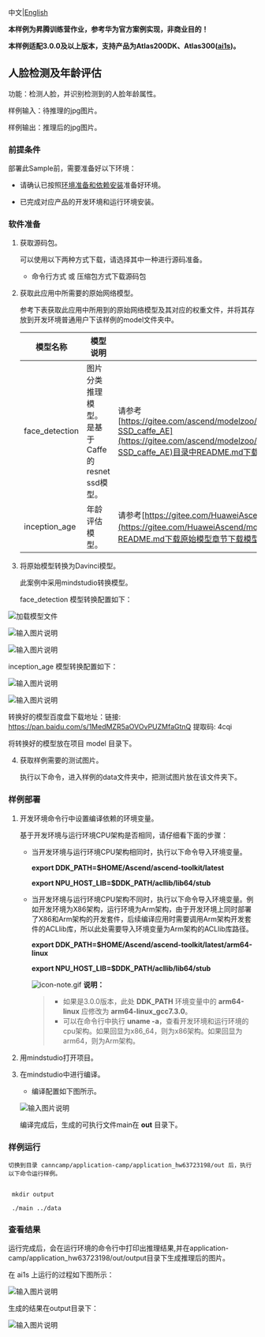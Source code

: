 中文|[English](README.md)

**本样例为昇腾训练营作业，参考华为官方案例实现，非商业目的！**

**本样例适配3.0.0及以上版本，支持产品为Atlas200DK、Atlas300([ai1s](https://support.huaweicloud.com/productdesc-ecs/ecs_01_0047.html#ecs_01_0047__section78423209366))。**



## 人脸检测及年龄评估

功能：检测人脸，并识别检测到的人脸年龄属性。

样例输入：待推理的jpg图片。

样例输出：推理后的jpg图片。

### 前提条件

部署此Sample前，需要准备好以下环境：

- 请确认已按照[环境准备和依赖安装](https://gitee.com/ascend/samples/tree/master/cplusplus/environment)准备好环境。

- 已完成对应产品的开发环境和运行环境安装。

### 软件准备

1. 获取源码包。

   可以使用以下两种方式下载，请选择其中一种进行源码准备。

    - 命令行方式 或 压缩包方式下载源码包

2. 获取此应用中所需要的原始网络模型。

    参考下表获取此应用中所用到的原始网络模型及其对应的权重文件，并将其存放到开发环境普通用户下该样例的model文件夹中。
    
    |  **模型名称**  |  **模型说明**  |  **模型下载路径**  |
    |---|---|---|
    |  face_detection| 图片分类推理模型。是基于Caffe的resnet ssd模型。  |  请参考[https://gitee.com/ascend/modelzoo/tree/master/contrib/TensorFlow/Research/cv/facedetection/ATC_resnet10-SSD_caffe_AE](https://gitee.com/ascend/modelzoo/tree/master/contrib/TensorFlow/Research/cv/facedetection/ATC_resnet10-SSD_caffe_AE)目录中README.md下载原始模型章节下载模型和权重文件。 |
    |  inception_age| 年龄评估模型。  |  请参考[https://gitee.com/HuaweiAscend/models/tree/master/computer_vision/classification/inception_age](https://gitee.com/HuaweiAscend/models/tree/master/computer_vision/classification/inception_age)目录中README.md下载原始模型章节下载模型文件。 |


3. 将原始模型转换为Davinci模型。
    
   此案例中采用mindstudio转换模型。

   face_detection 模型转换配置如下：

![加载模型文件](https://images.gitee.com/uploads/images/2021/0423/183515_5ab8cd1a_5320986.png "屏幕截图.png")

![输入图片说明](https://images.gitee.com/uploads/images/2021/0424/015552_8cef924d_5320986.png "屏幕截图.png")

![输入图片说明](https://images.gitee.com/uploads/images/2021/0424/015638_6af17878_5320986.png "屏幕截图.png")

 
  inception_age 模型转换配置如下：

![输入图片说明](https://images.gitee.com/uploads/images/2021/0423/183721_b19322d6_5320986.png "屏幕截图.png")

![输入图片说明](https://images.gitee.com/uploads/images/2021/0423/183734_030ad6f5_5320986.png "屏幕截图.png")
   

   转换好的模型百度盘下载地址：链接: https://pan.baidu.com/s/1MedMZR5aOVOvPUZMfaGtnQ 提取码: 4cqi 

   将转换好的模型放在项目 model 目录下。


4. 获取样例需要的测试图片。

    执行以下命令，进入样例的data文件夹中，把测试图片放在该文件夹下。




### 样例部署
 
1. 开发环境命令行中设置编译依赖的环境变量。

   基于开发环境与运行环境CPU架构是否相同，请仔细看下面的步骤：

   - 当开发环境与运行环境CPU架构相同时，执行以下命令导入环境变量。

     **export DDK_PATH=$HOME/Ascend/ascend-toolkit/latest**

     **export NPU_HOST_LIB=$DDK_PATH/acllib/lib64/stub**

   - 当开发环境与运行环境CPU架构不同时，执行以下命令导入环境变量。例如开发环境为X86架构，运行环境为Arm架构，由于开发环境上同时部署了X86和Arm架构的开发套件，后续编译应用时需要调用Arm架构开发套件的ACLlib库，所以此处需要导入环境变量为Arm架构的ACLlib库路径。

     **export DDK_PATH=$HOME/Ascend/ascend-toolkit/latest/arm64-linux**

     **export NPU_HOST_LIB=$DDK_PATH/acllib/lib64/stub**

     ![](https://images.gitee.com/uploads/images/2020/1106/160652_6146f6a4_5395865.gif "icon-note.gif") **说明：**  
        > - 如果是3.0.0版本，此处 **DDK_PATH** 环境变量中的 **arm64-linux** 应修改为 **arm64-linux_gcc7.3.0**。
        > - 可以在命令行中执行 **uname -a**，查看开发环境和运行环境的cpu架构。如果回显为x86_64，则为x86架构。如果回显为arm64，则为Arm架构。

2. 用mindstudio打开项目。



3. 在mindstudio中进行编译。

    - 编译配置如下图所示。
      
     ![输入图片说明](https://images.gitee.com/uploads/images/2021/0423/183943_717d1a8d_5320986.png "屏幕截图.png")

     编译完成后，生成的可执行文件main在 **out** 目录下。



### 样例运行
      



    切换到目录 canncamp/application-camp/application_hw63723198/out 后，执行以下命令运行样例。


     mkdir output

     ./main ../data

### 查看结果

运行完成后，会在运行环境的命令行中打印出推理结果,并在application-camp/application_hw63723198/out/output目录下生成推理后的图片。

在 ai1s 上运行的过程如下图所示：

![输入图片说明](https://images.gitee.com/uploads/images/2021/0423/185951_0972fb09_5320986.png "屏幕截图.png")

生成的结果在output目录下：

![输入图片说明](https://images.gitee.com/uploads/images/2021/0423/190052_bddbf0ba_5320986.png "屏幕截图.png")